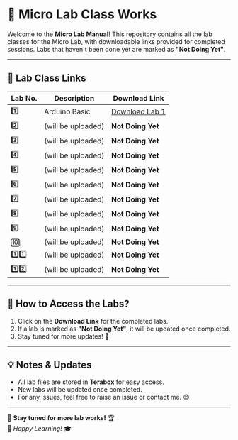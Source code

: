 # 🧪 Micro Lab Class Works

Welcome to the **Micro Lab Manual**! This repository contains all the lab classes for the Micro Lab, with downloadable links provided for completed sessions. Labs that haven't been done yet are marked as **"Not Doing Yet"**.

---

## 📌 Lab Class Links

| Lab No. | Description         | Download Link |
|---------|---------------------|--------------|
| 1️⃣  | Arduino Basic | [Download Lab 1](https://1024terabox.com/s/1wXealsAeoM-zsTF5FoSrfA) |
| 2️⃣  | (will be uploaded) | **Not Doing Yet** |
| 3️⃣  | (will be uploaded) | **Not Doing Yet** |
| 4️⃣  | (will be uploaded)  | **Not Doing Yet** |
| 5️⃣  | (will be uploaded) | **Not Doing Yet** |
| 6️⃣  | (will be uploaded) | **Not Doing Yet** |
| 7️⃣  | (will be uploaded)  | **Not Doing Yet** |
| 8️⃣  | (will be uploaded) | **Not Doing Yet** |
| 9️⃣  | (will be uploaded) | **Not Doing Yet** |
| 🔟  | (will be uploaded) | **Not Doing Yet** |
| 1️⃣1️⃣  | (will be uploaded) | **Not Doing Yet** |
| 1️⃣2️⃣  | (will be uploaded) | **Not Doing Yet** |

---

## 📂 How to Access the Labs?

1. Click on the **Download Link** for the completed labs.
2. If a lab is marked as **"Not Doing Yet"**, it will be updated once completed.
3. Stay tuned for more updates! 🚀

---

## 💡 Notes & Updates

- All lab files are stored in **Terabox** for easy access.
- New labs will be updated once completed.
- For any issues, feel free to raise an issue or contact me. 😊

---

📌 **Stay tuned for more lab works!** 🏆  
📢 *Happy Learning!* 🎓
